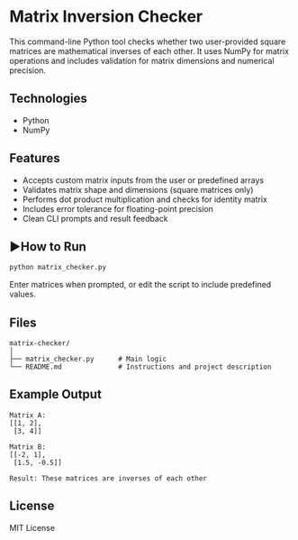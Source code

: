 # Matrix Inversion Checker

This command-line Python tool checks whether two user-provided square matrices are mathematical inverses of each other. It uses NumPy for matrix operations and includes validation for matrix dimensions and numerical precision.

## Technologies

- Python
- NumPy

## Features

- Accepts custom matrix inputs from the user or predefined arrays
- Validates matrix shape and dimensions (square matrices only)
- Performs dot product multiplication and checks for identity matrix
- Includes error tolerance for floating-point precision
- Clean CLI prompts and result feedback

## ▶How to Run

```bash
python matrix_checker.py
```

Enter matrices when prompted, or edit the script to include predefined values.

## Files

```
matrix-checker/
│
├── matrix_checker.py      # Main logic
└── README.md              # Instructions and project description
```

## Example Output

```
Matrix A:
[[1, 2],
 [3, 4]]

Matrix B:
[[-2, 1],
 [1.5, -0.5]]

Result: These matrices are inverses of each other 
```

## License

MIT License
